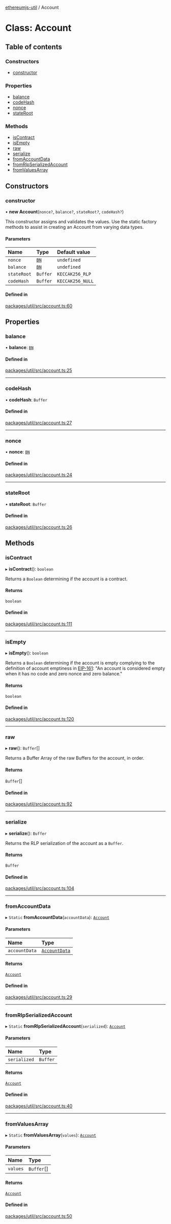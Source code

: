 [ethereumjs-util](../README.md) / Account

# Class: Account

## Table of contents

### Constructors

- [constructor](Account.md#constructor)

### Properties

- [balance](Account.md#balance)
- [codeHash](Account.md#codehash)
- [nonce](Account.md#nonce)
- [stateRoot](Account.md#stateroot)

### Methods

- [isContract](Account.md#iscontract)
- [isEmpty](Account.md#isempty)
- [raw](Account.md#raw)
- [serialize](Account.md#serialize)
- [fromAccountData](Account.md#fromaccountdata)
- [fromRlpSerializedAccount](Account.md#fromrlpserializedaccount)
- [fromValuesArray](Account.md#fromvaluesarray)

## Constructors

### constructor

• **new Account**(`nonce?`, `balance?`, `stateRoot?`, `codeHash?`)

This constructor assigns and validates the values.
Use the static factory methods to assist in creating an Account from varying data types.

#### Parameters

| Name | Type | Default value |
| :------ | :------ | :------ |
| `nonce` | [`BN`](BN.md) | `undefined` |
| `balance` | [`BN`](BN.md) | `undefined` |
| `stateRoot` | `Buffer` | `KECCAK256_RLP` |
| `codeHash` | `Buffer` | `KECCAK256_NULL` |

#### Defined in

[packages/util/src/account.ts:60](https://github.com/ethereumjs/ethereumjs-monorepo/blob/master/packages/util/src/account.ts#L60)

## Properties

### balance

• **balance**: [`BN`](BN.md)

#### Defined in

[packages/util/src/account.ts:25](https://github.com/ethereumjs/ethereumjs-monorepo/blob/master/packages/util/src/account.ts#L25)

___

### codeHash

• **codeHash**: `Buffer`

#### Defined in

[packages/util/src/account.ts:27](https://github.com/ethereumjs/ethereumjs-monorepo/blob/master/packages/util/src/account.ts#L27)

___

### nonce

• **nonce**: [`BN`](BN.md)

#### Defined in

[packages/util/src/account.ts:24](https://github.com/ethereumjs/ethereumjs-monorepo/blob/master/packages/util/src/account.ts#L24)

___

### stateRoot

• **stateRoot**: `Buffer`

#### Defined in

[packages/util/src/account.ts:26](https://github.com/ethereumjs/ethereumjs-monorepo/blob/master/packages/util/src/account.ts#L26)

## Methods

### isContract

▸ **isContract**(): `boolean`

Returns a `Boolean` determining if the account is a contract.

#### Returns

`boolean`

#### Defined in

[packages/util/src/account.ts:111](https://github.com/ethereumjs/ethereumjs-monorepo/blob/master/packages/util/src/account.ts#L111)

___

### isEmpty

▸ **isEmpty**(): `boolean`

Returns a `Boolean` determining if the account is empty complying to the definition of
account emptiness in [EIP-161](https://eips.ethereum.org/EIPS/eip-161):
"An account is considered empty when it has no code and zero nonce and zero balance."

#### Returns

`boolean`

#### Defined in

[packages/util/src/account.ts:120](https://github.com/ethereumjs/ethereumjs-monorepo/blob/master/packages/util/src/account.ts#L120)

___

### raw

▸ **raw**(): `Buffer`[]

Returns a Buffer Array of the raw Buffers for the account, in order.

#### Returns

`Buffer`[]

#### Defined in

[packages/util/src/account.ts:92](https://github.com/ethereumjs/ethereumjs-monorepo/blob/master/packages/util/src/account.ts#L92)

___

### serialize

▸ **serialize**(): `Buffer`

Returns the RLP serialization of the account as a `Buffer`.

#### Returns

`Buffer`

#### Defined in

[packages/util/src/account.ts:104](https://github.com/ethereumjs/ethereumjs-monorepo/blob/master/packages/util/src/account.ts#L104)

___

### fromAccountData

▸ `Static` **fromAccountData**(`accountData`): [`Account`](Account.md)

#### Parameters

| Name | Type |
| :------ | :------ |
| `accountData` | [`AccountData`](../interfaces/AccountData.md) |

#### Returns

[`Account`](Account.md)

#### Defined in

[packages/util/src/account.ts:29](https://github.com/ethereumjs/ethereumjs-monorepo/blob/master/packages/util/src/account.ts#L29)

___

### fromRlpSerializedAccount

▸ `Static` **fromRlpSerializedAccount**(`serialized`): [`Account`](Account.md)

#### Parameters

| Name | Type |
| :------ | :------ |
| `serialized` | `Buffer` |

#### Returns

[`Account`](Account.md)

#### Defined in

[packages/util/src/account.ts:40](https://github.com/ethereumjs/ethereumjs-monorepo/blob/master/packages/util/src/account.ts#L40)

___

### fromValuesArray

▸ `Static` **fromValuesArray**(`values`): [`Account`](Account.md)

#### Parameters

| Name | Type |
| :------ | :------ |
| `values` | `Buffer`[] |

#### Returns

[`Account`](Account.md)

#### Defined in

[packages/util/src/account.ts:50](https://github.com/ethereumjs/ethereumjs-monorepo/blob/master/packages/util/src/account.ts#L50)
